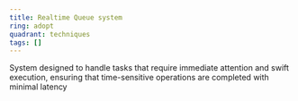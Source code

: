 ```yaml
---
title: Realtime Queue system
ring: adopt
quadrant: techniques
tags: []
---
```


System designed to handle tasks that require immediate attention and swift execution, ensuring that time-sensitive operations are completed with minimal latency